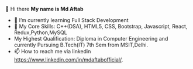 👋 Hi there
**My name is Md Aftab**
- 🌱 I’m currently learning Full Stack Development
- 👀 My Core Skills: C++(DSA), HTML5, CSS, Bootstrap, Javascript, React, Redux,Python,MySQL 
-    My Highest Qualification: Diploma in Computer Engineering and currently Pursuing B.Tech(IT) 7th Sem from MSIT,Delhi.
- 📫 How to reach me via linkedin https://www.linkedin.com/in/mdaftabofficial/.


